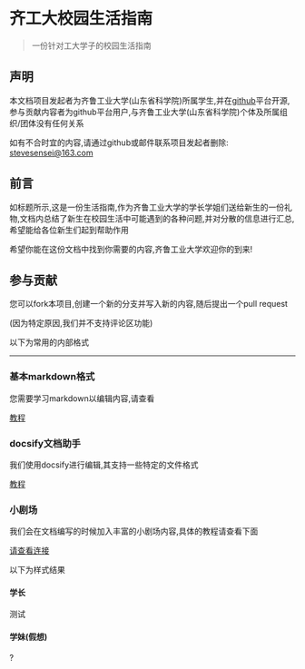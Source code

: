 # 齐工大校园生活指南

> 一份针对工大学子的校园生活指南

## 声明

本文档项目发起者为齐鲁工业大学(山东省科学院)所属学生,并在[github](https://github.com/stevesensei/QLULife)平台开源,参与贡献内容者为github平台用户,与齐鲁工业大学(山东省科学院)个体及所属组织/团体没有任何关系

如有不合时宜的内容,请通过github或邮件联系项目发起者删除: stevesensei@163.com

## 前言

如标题所示,这是一份生活指南,作为齐鲁工业大学的学长学姐们送给新生的一份礼物,文档内总结了新生在校园生活中可能遇到的各种问题,并对分散的信息进行汇总,希望能给各位新生们起到帮助作用

希望你能在这份文档中找到你需要的内容,齐鲁工业大学欢迎你的到来!

## 参与贡献

您可以fork本项目,创建一个新的分支并写入新的内容,随后提出一个pull request

(因为特定原因,我们并不支持评论区功能)

以下为常用的内部格式

***

### 基本markdown格式

您需要学习markdown以编辑内容,请查看

[教程](https://www.jianshu.com/p/1e402922ee32/)

### docsify文档助手

我们使用docsify进行编辑,其支持一些特定的文件格式

[教程](https://docsify.js.org/#/zh-cn/helpers)

### 小剧场

我们会在文档编写的时候加入丰富的小剧场内容,具体的教程请查看下面

[请查看连接](https://github.com/xueelf/docsify-chat/blob/master/README.zh.md)

以下为样式结果

<!-- chat:start -->

<!-- title:小剧场测试 -->

#### **学长**

测试

#### **学妹(假想)**

?

<!-- chat:end -->